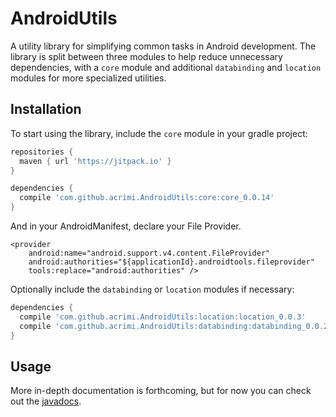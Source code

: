 # AndroidUtils

A utility library for simplifying common tasks in Android development. The library is split between three modules to help reduce
unnecessary dependencies, with a `core` module and additional `databinding` and `location` modules for more specialized utilities.

## Installation

To start using the library, include the `core` module in your gradle project:

```gradle
repositories {
  maven { url 'https://jitpack.io' }
}

dependencies {
  compile 'com.github.acrimi.AndroidUtils:core:core_0.0.14'
}
```

And in your AndroidManifest, declare your File Provider.

    <provider
        android:name="android.support.v4.content.FileProvider"
        android:authorities="${applicationId}.androidtools.fileprovider"
        tools:replace="android:authorities" />

Optionally include the `databinding` or `location` modules if necessary:

```gradle
dependencies {
  compile 'com.github.acrimi.AndroidUtils:location:location_0.0.3'
  compile 'com.github.acrimi.AndroidUtils:databinding:databinding_0.0.2'
}
```

## Usage

More in-depth documentation is forthcoming, but for now you can check out the [javadocs](https://acrimi.github.io/AndroidUtils/).
